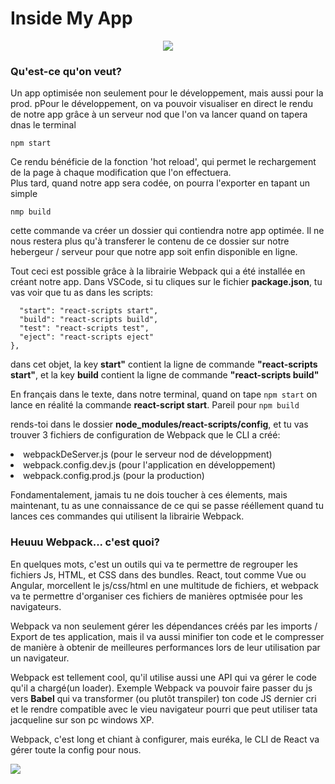 <h1>Inside My App</h1>
<center>  <img src='https://i.pinimg.com/originals/31/91/09/319109c095b9ecf86e8cce7e09564e06.gif' />
</center>
<h3>Qu'est-ce qu'on veut?</h3>
<p>Un app optimisée non seulement pour le développement, mais aussi pour la prod. pPour le développement, on va pouvoir visualiser en direct le rendu de notre app grâce à un serveur nod que l'on va lancer quand on tapera dnas le terminal</p>
<code>npm start</code>
<p>Ce rendu bénéficie de la fonction 'hot reload', qui permet le rechargement de la page à chaque modification que l'on effectuera.</br>
Plus tard, quand notre app sera codée, on pourra l'exporter en tapant un simple</p>
<code>nmp build</code>
<p>cette commande va créer un dossier qui contiendra notre app optimée. Il ne nous restera plus qu'à transferer le contenu de ce dossier sur notre hebergeur / serveur pour que notre app soit enfin disponible en ligne.</p>
<p>Tout ceci est possible grâce à la librairie Webpack qui a été installée en créant notre app. Dans VSCode, si tu cliques sur le fichier <strong>package.json</strong>, tu vas voir que tu as dans les scripts:</p>
  
  ``` "scripts": {
    "start": "react-scripts start",
    "build": "react-scripts build",
    "test": "react-scripts test",
    "eject": "react-scripts eject"
  },
  ```
  
  <p>dans cet objet, la key <strong>start"</strong> contient la ligne de commande <strong>"react-scripts start"</strong>, et la key <strong>build</strong> contient la ligne de commande <strong>"react-scripts build"</strong></p>
  <p>En français dans le texte, dans notre terminal, quand on tape 
  <code>npm start</code>
  on lance en réalité la commande <strong>react-script start</strong>. Pareil pour
  <code>npm build</code>
  
 <p>rends-toi dans le dossier <strong>node_modules/react-scripts/config</strong>, et tu vas trouver 3 fichiers de configuration de Webpack que le CLI a créé:</p<
  <ul>
    <li>webpackDeServer.js (pour le serveur nod de développment)</li>
    <li>webpack.config.dev.js (pour l'application en développement)</li>
    <li>webpack.config.prod.js (pour la production)</li>
    </ul>
<p>Fondamentalement, jamais tu ne dois toucher à ces élements, mais maintenant, tu as une connaissance de ce qui se passe rééllement quand tu lances ces commandes qui utilisent la librairie Webpack.</p>

<h3>Heuuu Webpack... c'est quoi?</h3>

<p>En quelques mots, c'est un outils qui va te permettre de regrouper les fichiers Js, HTML, et CSS dans des bundles. React, tout comme Vue ou Angular, morcellent le js/css/html en une multitude de fichiers, et webpack va te permettre d'organiser ces fichiers de manières optmisée pour les navigateurs.</br>
<p>Webpack va non seulement gérer les dépendances créés par les imports / Export de tes application, mais il va aussi minifier ton code et le compresser de manière à obtenir de meilleures performances lors de leur utilisation par un navigateur.</p>
<p>Webpack est tellement cool, qu'il utilise aussi une API qui va gérer le code qu'il a chargé(un loader). Exemple Webpack va pouvoir faire passer du js vers <strong>Babel</strong> qui va transformer (ou plutôt transpiler) ton code JS dernier cri et le rendre compatible avec le vieu navigateur pourri que peut utiliser tata jacqueline sur son pc windows XP.</p>
<p>Webpack, c'est long et chiant à configurer, mais euréka, le CLI de React va gérer toute la config pour nous.</p>
  <img src='https://media.giphy.com/media/l3vRlHQuR74a2r9KM/giphy.gif' />
  <strong></strong>

